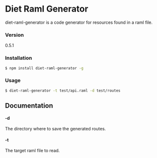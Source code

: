 # Diet Raml Generator

diet-raml-generator is a code generator for resources found in a raml file.

### Version

0.5.1

### Installation

```sh
$ npm install diet-raml-generator -g
```

### Usage
```sh
$ diet-raml-generator -t test/api.raml -d test/routes
```

## Documentation

#### -d
The directory where to save the generated routes.

#### -t
The target raml file to read.
